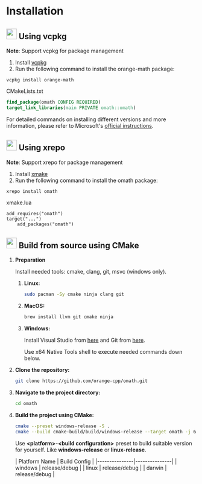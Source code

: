 # Installation

## <img width="28px" src="https://vcpkg.io/assets/mark/mark.svg" /> Using vcpkg
**Note**: Support vcpkg for package management
1. Install [vcpkg](https://github.com/microsoft/vcpkg)
2. Run the following command to install the orange-math package:
```
vcpkg install orange-math
```
CMakeLists.txt
```cmake
find_package(omath CONFIG REQUIRED)
target_link_libraries(main PRIVATE omath::omath)
```
For detailed commands on installing different versions and more information, please refer to Microsoft's [official instructions](https://learn.microsoft.com/en-us/vcpkg/get_started/overview).

## <img width="28px" src="https://xmake.io/assets/img/logo.svg" /> Using xrepo
**Note**: Support xrepo for package management
1. Install [xmake](https://xmake.io/)
2. Run the following command to install the omath package:
```
xrepo install omath
```
xmake.lua
```xmake
add_requires("omath")
target("...")
    add_packages("omath")
```

## <img width="28px" src="https://upload.wikimedia.org/wikipedia/commons/e/ef/CMake_logo.svg?" /> Build from source using CMake
1. **Preparation**

   Install needed tools: cmake, clang, git, msvc (windows only).

    1. **Linux:**
        ```bash
        sudo pacman -Sy cmake ninja clang git
        ```
    2. **MacOS:**
        ```bash
        brew install llvm git cmake ninja
        ```
    3. **Windows:**

       Install Visual Studio from [here](https://visualstudio.microsoft.com/downloads/) and Git from [here](https://git-scm.com/downloads).

       Use x64 Native Tools shell to execute needed commands down below.
2. **Clone the repository:**
   ```bash
   git clone https://github.com/orange-cpp/omath.git
   ```
3. **Navigate to the project directory:**
   ```bash
   cd omath
   ```
4. **Build the project using CMake:**
   ```bash
   cmake --preset windows-release -S .
   cmake --build cmake-build/build/windows-release --target omath -j 6
   ```
   Use **\<platform\>-\<build configuration\>** preset to build suitable version for yourself. Like **windows-release** or **linux-release**.

   | Platform Name | Build Config  |
       |---------------|---------------|
   | windows       | release/debug |
   | linux         | release/debug |
   | darwin        | release/debug |
